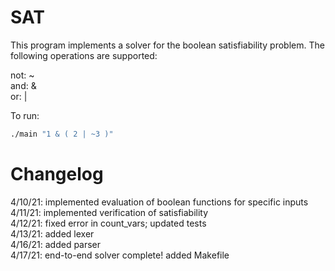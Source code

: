 # SAT
This program implements a solver for the boolean satisfiability problem. The following operations are supported:

not: ~  
and: &  
or: |  

To run:
```bash
./main "1 & ( 2 | ~3 )"
```

# Changelog
4/10/21: implemented evaluation of boolean functions for specific inputs  
4/11/21: implemented verification of satisfiability  
4/12/21: fixed error in count_vars; updated tests  
4/13/21: added lexer  
4/16/21: added parser  
4/17/21: end-to-end solver complete! added Makefile
